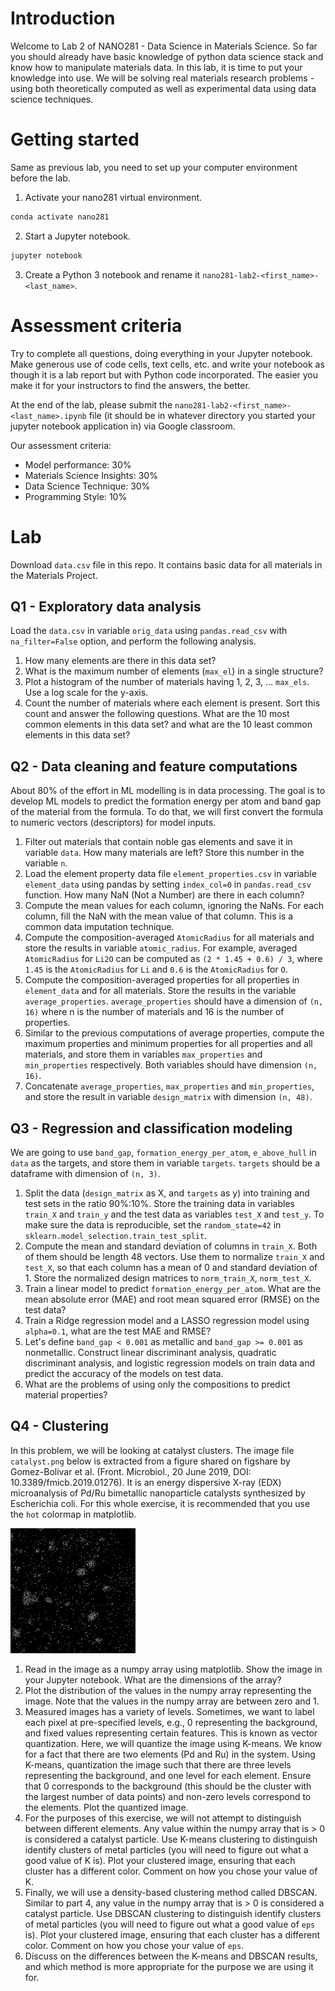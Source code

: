 # Introduction

Welcome to Lab 2 of NANO281 - Data Science in Materials Science. So far you should already have basic knowledge of python data science stack and know how to manipulate materials data. In this lab, it is time to put your knowledge into use. We will be solving real materials research problems - using both theoretically computed as well as experimental data using data science techniques. 

# Getting started

Same as previous lab, you need to set up your computer environment before the lab. 

1. Activate your nano281 virtual environment.
```bash
conda activate nano281
```

2. Start a Jupyter notebook.
```bash
jupyter notebook
```

3. Create a Python 3 notebook and rename it `nano281-lab2-<first_name>-<last_name>`.

# Assessment criteria
Try to complete all questions, doing everything in your Jupyter notebook. Make generous use of code cells, text cells, etc. and write your notebook as though it is a lab report but with Python code incorporated. The easier you make it for your instructors to find the answers, the better.

At the end of the lab, please submit the `nano281-lab2-<first_name>-<last_name>.ipynb` file (it should be in whatever directory you started your jupyter notebook application in) via Google classroom.

Our assessment criteria:

- Model performance: 30%
- Materials Science Insights: 30%
- Data Science Technique: 30%
- Programming Style: 10%


# Lab

Download `data.csv` file in this repo. It contains basic data for all materials in the Materials Project.

## Q1 - Exploratory data analysis

Load the `data.csv` in variable `orig_data` using `pandas.read_csv` with `na_filter=False` option, and perform the following analysis. 

1. How many elements are there in this data set?
2. What is the maximum number of elements (`max_el`) in a single structure?
3. Plot a histogram of the number of materials having 1, 2, 3, ... `max_els`. Use a log scale for the y-axis.
4. Count the number of materials where each element is present. Sort this count and answer the following questions. What are the 10 most common elements in this data set? and what are the 10 least common elements in this data set?

## Q2 - Data cleaning and feature computations



About 80% of the effort in ML modelling is in data processing. The goal is to develop ML models to predict the formation energy per atom and band gap of the material from the formula. To do that, we will first convert the formula to numeric vectors (descriptors) for model inputs. 

1. Filter out materials that contain noble gas elements and save it in variable `data`. How many materials are left? Store this number in the variable `n`.
2. Load the element property data file `element_properties.csv` in variable `element_data` using pandas by setting `index_col=0` in `pandas.read_csv` function. How many NaN (Not a Number) are there in each column? 
3. Compute the mean values for each column, ignoring the NaNs. For each column, fill the NaN with the mean value of that column. This is a common data imputation technique.
4. Compute the composition-averaged `AtomicRadius` for all materials and store the results in variable `atomic_radius`. For example, averaged `AtomicRadius` for `Li2O` can be computed as `(2 * 1.45 + 0.6) / 3`, where `1.45` is the `AtomicRadius` for `Li` and `0.6` is the `AtomicRadius` for `O`.
5. Compute the composition-averaged properties for all properties in `element_data` and for all materials. Store the results in the variable `average_properties`. `average_properties` should have a dimension of `(n, 16)` where n is the number of materials and 16 is the number of properties.
6. Similar to the previous computations of average properties, compute the maximum properties and minimum properties for all properties and all materials, and store them in variables `max_properties` and `min_properties` respectively. Both variables should have dimension `(n, 16)`.
7. Concatenate `average_properties`, `max_properties` and `min_properties`, and store the result in variable `design_matrix` with dimension `(n, 48)`. 

## Q3 - Regression and classification modeling

We are going to use `band_gap`, `formation_energy_per_atom`, `e_above_hull` in `data` as the targets, and store them in variable `targets`. `targets` should be a dataframe with dimension of `(n, 3)`. 

1. Split the data (`design_matrix` as X, and `targets` as y) into training and test sets in the ratio 90%:10%. Store the training data in variables `train_X` and `train_y` and the test data as variables `test_X` and `test_y`. To make sure the data is reproducible, set the `random_state=42` in `sklearn.model_selection.train_test_split`.
2. Compute the mean and standard deviation of columns in `train_X`. Both of them should be length 48 vectors. Use them to normalize `train_X` and `test_X`, so that each column has a mean of 0 and standard deviation of 1. Store the normalized design matrices to `norm_train_X`, `norm_test_X`. 
3. Train a linear model to predict `formation_energy_per_atom`. What are the mean absolute error (MAE) and root mean squared error (RMSE) on the test data?
4. Train a Ridge regression model and a LASSO regression model using `alpha=0.1`, what are the test MAE and RMSE?
5. Let's define `band_gap < 0.001` as metallic and `band_gap >= 0.001` as nonmetallic. Construct linear discriminant analysis, quadratic discriminant analysis, and logistic regression models on train data and predict the accuracy of the models on test data. 
6. What are the problems of using only the compositions to predict material properties?

## Q4 - Clustering

In this problem, we will be looking at catalyst clusters. The image file `catalyst.png` below is extracted from a figure shared on figshare by Gomez-Bolivar et al. (Front. Microbiol., 20 June 2019, DOI: 10.3389/fmicb.2019.01276). It is an energy dispersive X-ray (EDX) microanalysis of Pd/Ru bimetallic nanoparticle catalysts synthesized by Escherichia coli. For this whole exercise, it is recommended that you use the `hot` colormap in matplotlib.

![catalyst.png](catalyst.png "catalyst.png")

1. Read in the image as a numpy array using matplotlib. Show the image in your Jupyter notebook. What are the dimensions of the array?
2. Plot the distribution of the values in the numpy array representing the image. Note that the values in the numpy array are between zero and 1.
3. Measured images has a variety of levels. Sometimes, we want to label each pixel at pre-specified levels, e.g., 0 representing the background, and fixed values representing certain features. This is known as vector quantization. Here, we will quantize the image using K-means. We know for a fact that there are two elements (Pd and Ru) in the system. Using K-means, quantization the image such that there are three levels representing the background, and one level for each element. Ensure that 0 corresponds to the background (this should be the cluster with the largest number of data points) and non-zero levels correspond to the elements. Plot the quantized image.
4. For the purposes of this exercise, we will not attempt to distinguish between different elements. Any value within the numpy array that is > 0 is considered a catalyst particle. Use K-means clustering to distinguish identify clusters of metal particles (you will need to figure out what a good value of K is). Plot your clustered image, ensuring that each cluster has a different color. Comment on how you chose your value of K.
5. Finally, we will use a density-based clustering method called DBSCAN. Similar to part 4, any value in the numpy array that is > 0 is considered a catalyst particle. Use DBSCAN clustering to distinguish identify clusters of metal particles (you will need to figure out what a good value of `eps` is). Plot your clustered image, ensuring that each cluster has a different color. Comment on how you chose your value of `eps`.
6. Discuss on the differences between the K-means and DBSCAN results, and which method is more appropriate for the purpose we are using it for.